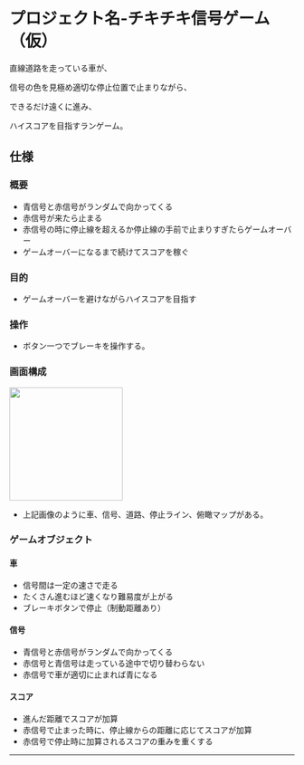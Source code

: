# プロジェクト名-チキチキ信号ゲーム（仮）

直線道路を走っている車が、

信号の色を見極め適切な停止位置で止まりながら、

できるだけ遠くに進み、

ハイスコアを目指すランゲーム。

## 仕様

### 概要
- 青信号と赤信号がランダムで向かってくる
- 赤信号が来たら止まる
- 赤信号の時に停止線を超えるか停止線の手前で止まりすぎたらゲームオーバー
- ゲームオーバーになるまで続けてスコアを稼ぐ

### 目的
- ゲームオーバーを避けながらハイスコアを目指す


### 操作
- ボタン一つでブレーキを操作する。

### 画面構成
<img src="https://github.com/user-attachments/assets/d0683258-0cb4-434f-a1e1-4f75fb57663a"
 width="200">
- 上記画像のように車、信号、道路、停止ライン、俯瞰マップがある。

### ゲームオブジェクト
#### 車
- 信号間は一定の速さで走る
- たくさん進むほど速くなり難易度が上がる
- ブレーキボタンで停止（制動距離あり）

#### 信号
- 青信号と赤信号がランダムで向かってくる
- 赤信号と青信号は走っている途中で切り替わらない
- 赤信号で車が適切に止まれば青になる


#### スコア
- 進んだ距離でスコアが加算
- 赤信号で止まった時に、停止線からの距離に応じてスコアが加算
- 赤信号で停止時に加算されるスコアの重みを重くする


***

